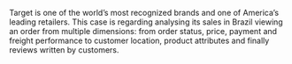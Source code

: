 Target is one of the world’s most recognized brands and one of America’s leading retailers. This case is regarding analysing its sales in Brazil viewing an order from multiple dimensions: from order status, price, payment and freight performance to customer location, product attributes and finally reviews written by customers.
